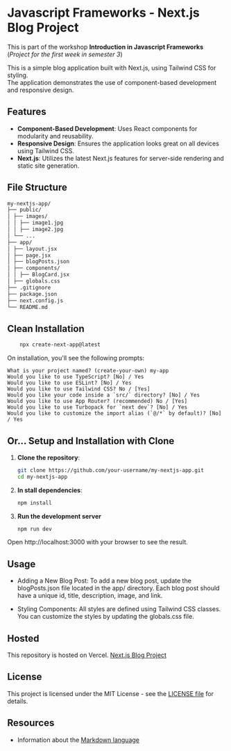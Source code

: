 # Javascript Frameworks - Next.js Blog Project

This is part of the workshop **Introduction in Javascript Frameworks**
(_Project for the first week in semester 3_)

This is a simple blog application built with Next.js, using Tailwind CSS for styling.<br />
The application demonstrates the use of component-based development and responsive design.

## Features

- **Component-Based Development**: Uses React components for modularity and reusability.
- **Responsive Design**: Ensures the application looks great on all devices using Tailwind CSS.
- **Next.js**: Utilizes the latest Next.js features for server-side rendering and static site generation.

## File Structure

```bash
my-nextjs-app/
├── public/
│ ├── images/
│ │ ├── image1.jpg
│ │ ├── image2.jpg
│ └── ...
├── app/
│ ├── layout.jsx
│ ├── page.jsx
│ ├── blogPosts.json
│ ├── components/
│ │ ├── BlogCard.jsx
│ ├── globals.css
├── .gitignore
├── package.json
├── next.config.js
└── README.md
```

## Clean Installation

```bash
    npx create-next-app@latest
```

On installation, you'll see the following prompts:

```console
What is your project named? (create-your-own) my-app
Would you like to use TypeScript? [No] / Yes
Would you like to use ESLint? [No] / Yes
Would you like to use Tailwind CSS? No / [Yes]
Would you like your code inside a `src/` directory? [No] / Yes
Would you like to use App Router? (recommended) No / [Yes]
Would you like to use Turbopack for `next dev`? [No] / Yes
Would you like to customize the import alias (`@/*` by default)? [No] / Yes
```

## Or... Setup and Installation with Clone

1. **Clone the repository**:
   ```bash
   git clone https://github.com/your-username/my-nextjs-app.git
   cd my-nextjs-app
   ```
2. **In stall dependencies**:
   ```bash
   npm install
   ```
3. **Run the development server**

   ```bash
   npm run dev
   ```

Open http://localhost:3000 with your browser to see the result.

## Usage

- Adding a New Blog Post: To add a new blog post, update the blogPosts.json file located in the app/ directory. Each blog post should have a unique id, title, description, image, and link.

- Styling Components: All styles are defined using Tailwind CSS classes. You can customize the styles by updating the globals.css file.

## Hosted

This repository is hosted on Vercel. [Next.js Blog Project](https://blog-project-snowy-sigma.vercel.app/)

## License

This project is licensed under the MIT License - see the [LICENSE file](LICENSE.md) for details.

## Resources

- Information about the [Markdown language](https://www.markdownguide.org/basic-syntax/)
